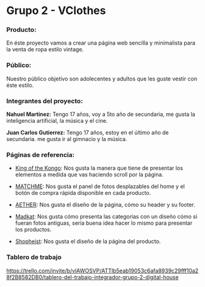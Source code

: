 # Grupo 2 - VClothes
### Producto: 
En éste proyecto vamos a crear una página web sencilla y minimalista para la venta de ropa estilo vintage.
### Público:
Nuestro público objetivo son adolecentes y adultos que les guste vestir con éste estilo.
### Integrantes del proyecto:
**Nahuel Martinez:** Tengo 17 años, voy a 5to año de secundaria, me gusta la inteligencia artificial, la música y el cine.

**Juan Carlos Gutierrez:** Tengo 17 años, estoy en el último año de secundaria. me gusta ir al gimnacio y la música.

### Páginas de referencia:
- [King of the Kongo](https://kingofthekongo.com.ar/?gclid=Cj0KCQjwtamlBhD3ARIsAARoaEwbVtaBo5-xSj77Yv-0lIgoKstvGc3xIu6PE2CFtSpQ8MH76gVx80IaAhrfEALw_wcB "King of the Kongo"): Nos gusta la manera que tiene de presentar los elementos a medida que vas haciendo scroll por la página.

- [MATCHME](https://www.matchme.com.ar/?gclid=Cj0KCQjwtamlBhD3ARIsAARoaEyyvtztgEqxjeJzzE-T7mBWlk49USyxnr8TjjnMjw5OJUUZuYly9KsaAks8EALw_wcB "MATCHME"): Nos gusta el panel de fotos desplazables del home y el botón de compra rápida disponible en cada producto.

- [AETHER](https://aetherapparel.com/ "AETHER"): Nos gusta el diseño de la página, cómo su header y su footer.

- [Madkat](https://www.madkat.store/es/ "Madkat"): Nos gusta cómo presenta las categorías con un diseño cómo si fueran fotos antiguas, sería buena idea hacer lo mismo para presentar los productos.

- [Shopheist](https://www.shopheist.com/ "Shopheist"): Nos gusta el diseño de la página del producto.

### Tablero de trabajo 
https://trello.com/invite/b/vlAWOSVP/ATTIb5eab19053c6afa8939c29fff10a28f2B8582DB0/tablero-del-trabajo-integrador-grupo-2-digital-house
